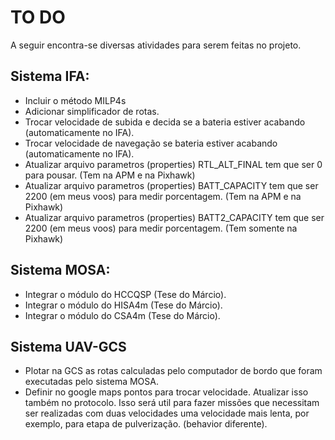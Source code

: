 # TO DO 

A seguir encontra-se diversas atividades para serem feitas no projeto.

## Sistema IFA:

* Incluir o método MILP4s
* Adicionar simplificador de rotas.
* Trocar velocidade de subida e decida se a bateria estiver acabando (automaticamente no IFA).
* Trocar velocidade de navegação se bateria estiver acabando (automaticamente no IFA).
* Atualizar arquivo parametros (properties) RTL_ALT_FINAL tem que ser 0 para pousar. (Tem na APM e na Pixhawk)
* Atualizar arquivo parametros (properties) BATT_CAPACITY tem que ser 2200 (em meus voos) para medir porcentagem. (Tem na APM e na Pixhawk)
* Atualizar arquivo parametros (properties) BATT2_CAPACITY tem que ser 2200 (em meus voos) para medir porcentagem. (Tem somente na Pixhawk)

## Sistema MOSA:

* Integrar o módulo do HCCQSP (Tese do Márcio).
* Integrar o módulo do HISA4m (Tese do Márcio).
* Integrar o módulo do CSA4m  (Tese do Márcio).

## Sistema UAV-GCS

* Plotar na GCS as rotas calculadas pelo computador de bordo que foram executadas pelo sistema MOSA.
* Definir no google maps pontos para trocar velocidade. Atualizar isso também no protocolo. Isso será util para fazer missões que necessitam ser realizadas com duas velocidades uma velocidade mais lenta, por exemplo, para etapa de pulverização. (behavior diferente).
